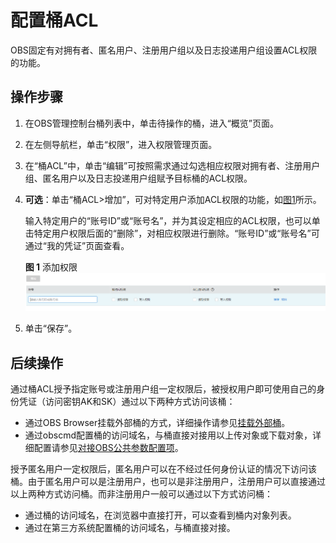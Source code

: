 # 配置桶ACL<a name="zh-cn_topic_0045829090"></a>

OBS固定有对拥有者、匿名用户、注册用户组以及日志投递用户组设置ACL权限的功能。

## 操作步骤<a name="section26149972154847"></a>

1.  在OBS管理控制台桶列表中，单击待操作的桶，进入“概览”页面。
2.  在左侧导航栏，单击“权限”，进入权限管理页面。
3.  在“桶ACL”中，单击“编辑”可按照需求通过勾选相应权限对拥有者、注册用户组、匿名用户以及日志投递用户组赋予目标桶的ACL权限。
4.  **可选**：单击“桶ACL\>增加”，可对特定用户添加ACL权限的功能，如[图1](#fig28074666202331)所示。

    输入特定用户的“账号ID”或“账号名”，并为其设定相应的ACL权限，也可以单击特定用户权限后面的“删除”，对相应权限进行删除。“账号ID”或“账号名”可通过“我的凭证”页面查看。

    **图 1**  添加权限<a name="fig28074666202331"></a>  
    ![](figures/添加权限.png "添加权限")

5.  单击“保存”。

## 后续操作<a name="section8448193204717"></a>

通过桶ACL授予指定账号或注册用户组一定权限后，被授权用户即可使用自己的身份凭证（访问密钥AK和SK）通过以下两种方式访问该桶：

-   通过OBS Browser挂载外部桶的方式，详细操作请参见[挂载外部桶](https://support.huaweicloud.com/clientogw-obs/zh-cn_topic_0086375588.html)。
-   通过obscmd配置桶的访问域名，与桶直接对接用以上传对象或下载对象，详细配置请参见[对接OBS公共参数配置项](https://support.huaweicloud.com/clientogw-obs/obs_02_0270.html)。

授予匿名用户一定权限后，匿名用户可以在不经过任何身份认证的情况下访问该桶。由于匿名用户可以是注册用户，也可以是非注册用户，注册用户可以直接通过以上两种方式访问桶。而非注册用户一般可以通过以下方式访问桶：

-   通过桶的访问域名，在浏览器中直接打开，可以查看到桶内对象列表。
-   通过在第三方系统配置桶的访问域名，与桶直接对接。

